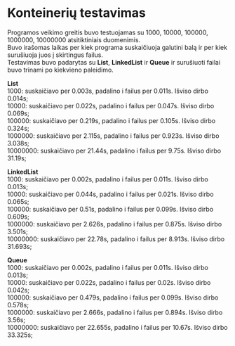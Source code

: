 # Konteinerių testavimas  
  
Programos veikimo greitis buvo testuojamas su 1000, 10000, 100000, 1000000, 10000000 atsitiktiniais duomenimis.  
Buvo irašomas laikas per kiek programa suskaičiuoja galutini balą ir per kiek surušiuoja juos į skirtingus failus.  
Testavimas buvo padarytas su **List<T>**, **LinkedList<T>** ir **Queue<T>** ir surušiuoti failai buvo trinami po kiekvieno paleidimo.
  
  
**List<T>**  
  1000: suskaičiavo per 0.003s, padalino i failus per 0.011s. Išviso dirbo 0.014s;  
  10000: suskaičiavo per 0.022s, padalino i failus per 0.047s. Išviso dirbo 0.069s;  
  100000: suskaičiavo per 0.219s, padalino i failus per 0.105s. Išviso dirbo 0.324s;  
  1000000: suskaičiavo per 2.115s, padalino i failus per 0.923s. Išviso dirbo 3.038s;  
  10000000: suskaičiavo per 21.44s, padalino i failus per 9.75s. Išviso dirbo 31.19s;  
  

**LinkedList<T>**  
  1000: suskaičiavo per 0.002s, padalino i failus per 0.011s. Išviso dirbo 0.013s;  
  10000: suskaičiavo per 0.044s, padalino i failus per 0.021s. Išviso dirbo 0.065s;  
  100000: suskaičiavo per 0.51s, padalino i failus per 0.099s. Išviso dirbo 0.609s;  
  1000000: suskaičiavo per 2.626s, padalino i failus per 0.875s. Išviso dirbo 3.501s;  
  10000000: suskaičiavo per 22.78s, padalino i failus per 8.913s. Išviso dirbo 31.693s; 
  
  
**Queue<T>**  
  1000: suskaičiavo per 0.002s, padalino i failus per 0.011s. Išviso dirbo 0.013s;  
  10000: suskaičiavo per 0.022s, padalino i failus per 0.02s. Išviso dirbo 0.042s;  
  100000: suskaičiavo per 0.479s, padalino i failus per 0.099s. Išviso dirbo 0.578s;  
  1000000: suskaičiavo per 2.666s, padalino i failus per 0.894s. Išviso dirbo 3.56s;  
  10000000: suskaičiavo per 22.655s, padalino i failus per 10.67s. Išviso dirbo 33.325s; 
